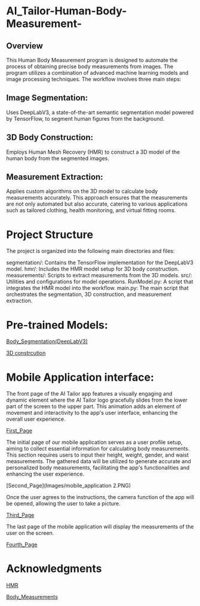 # AI_Tailor-Human-Body-Measurement-
## Overview
This Human Body Measurement program is designed to automate the process of obtaining precise body measurements from images. The program utilizes a combination of advanced machine learning models and image processing techniques. The workflow involves three main steps:

## Image Segmentation:
Uses DeepLabV3, a state-of-the-art semantic segmentation model powered by TensorFlow, to segment human figures from the background.
## 3D Body Construction:
Employs Human Mesh Recovery (HMR) to construct a 3D model of the human body from the segmented images.
## Measurement Extraction: 
Applies custom algorithms on the 3D model to calculate body measurements accurately.
This approach ensures that the measurements are not only automated but also accurate, catering to various applications such as tailored clothing, health monitoring, and virtual fitting rooms.
# Project Structure
The project is organized into the following main directories and files:

segmentation/: Contains the TensorFlow implementation for the DeepLabV3 model.
hmr/: Includes the HMR model setup for 3D body construction.
measurements/: Scripts to extract measurements from the 3D models.
src/: Utilities and configurations for model operations.
RunModel.py: A script that integrates the HMR model into the workflow.
main.py: The main script that orchestrates the segmentation, 3D construction, and measurement extraction.

# Pre-trained Models:
[Body_Segmentation(DeepLabV3)](https://drive.google.com/drive/folders/1SNrbsXGBQuWTUebUmPMAerbsa1mKsjZB?usp=drive_link)

[3D constrcution](https://drive.google.com/drive/folders/1VTr73CjZs5wEYrGgWJpeduQ5-cxmvtGj?usp=drive_link)


# Mobile Application interface:
The front page of the AI Tailor app features a visually engaging and dynamic element where the AI Tailor logo gracefully slides from the lower part of the screen to the upper part. This animation adds an element of movement and interactivity to the app's user interface, enhancing the overall user experience.

[First_Page](Images/mobile_application1.PNG)

The initial page of our mobile application serves as a user profile setup, aiming to collect essential information for calculating body measurements. This section requires users to input their height, weight, gender, and waist measurements. The gathered data will be utilized to generate accurate and personalized body measurements, facilitating the app's functionalities and enhancing the user experience.

[Second_Page](Images/mobile_application 2.PNG)

Once the user agrees to the instructions, the camera function of the app will be opened, allowing the user to take a picture.

[Third_Page](Images/mobile_application3.PNG)

The last page of the mobile application will display the measurements of the user on the screen.

[Fourth_Page](Images/mobile_application4.PNG)


# Acknowledgments
[HMR](https://github.com/akanazawa/hmr?tab=readme-ov-file)

[Body_Measurements](Human-Body-Measurements-using-Computer-Vision)

